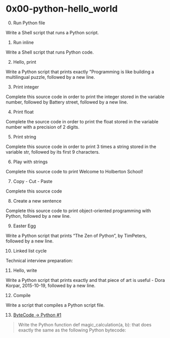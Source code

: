 # 0x00-python-hello_world

0. Run Python file

Write a Shell script that runs a Python script.

1. Run inline

Write a Shell script that runs Python code.

2. Hello, print

Write a Python script that prints exactly "Programming is like building a multilingual puzzle, followed by a new line.

3. Print integer

Complete this source code in order to print the integer stored in the variable number, followed by Battery street, followed by a new line.

4. Print float

Complete the source code in order to print the float stored in the variable number with a precision of 2 digits.

5. Print string

Complete this source code in order to print 3 times a string stored in the variable str, followed by its first 9 characters.

6. Play with strings

Complete this source code to print Welcome to Holberton School!

7. Copy - Cut - Paste

Complete this source code

8. Create a new sentence

Complete this source code to print object-oriented programming with Python, followed by a new line.

9. Easter Egg

Write a Python script that prints “The Zen of Python”, by TimPeters, followed by a new line.

10. Linked list cycle

Technical interview preparation:

11. Hello, write

Write a Python script that prints exactly and that piece of art is useful - Dora Korpar, 2015-10-19, followed by a new line.

12. Compile

Write a script that compiles a Python script file.

13. [ByteCode -> Python #1](./102-magic_calculation.py )
> Write the Python function def magic_calculation(a, b): that does exactly the same as the following Python bytecode:

